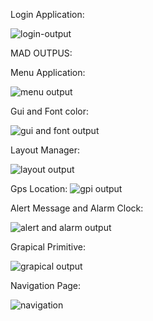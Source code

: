 Login Application:      

![login-output](https://user-images.githubusercontent.com/115597780/204454893-e205a245-be47-4268-9296-ab446df9ba4a.png)

MAD OUTPUS:



Menu Application:

![menu output](https://user-images.githubusercontent.com/115597780/204454972-c229ce76-5e98-4816-bc20-cbaae52591aa.png)


Gui and Font color:

![gui and font output](https://user-images.githubusercontent.com/115597780/204455051-7e2d633b-feac-49da-a49b-b5325ff23c85.png)


Layout Manager:

![layout output](https://user-images.githubusercontent.com/115597780/204455109-ab36b12c-462f-467a-b390-1b3308d92c9a.png)


Gps Location:
![gpi output](https://user-images.githubusercontent.com/115597780/204455171-aa8e4584-8b3c-49e2-815c-8e0285d5ecc3.png)


Alert Message and Alarm Clock:

![alert and alarm output](https://user-images.githubusercontent.com/115597780/204455545-4610c1af-f3db-4902-9e28-0c10357263de.png)


Grapical Primitive:

![grapical output](https://user-images.githubusercontent.com/115597780/204455644-e54eaeac-e068-4be0-b841-29f4c72fd80f.png)


Navigation Page:

![navigation](https://user-images.githubusercontent.com/115597780/204455678-bb441737-9df0-4056-b775-0535a447a245.png)

